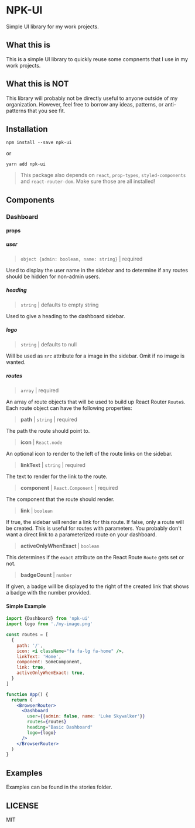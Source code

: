 # NPK-UI

Simple UI library for my work projects.

## What this is

This is a simple UI library to quickly reuse some compnents that I use in my work projects.

## What this is NOT

This library will probably not be directly useful to anyone outside of my organization. However, feel free to borrow any ideas, patterns, or anti-patterns that you see fit.

## Installation

```
npm install --save npk-ui
```

or

```
yarn add npk-ui
```

> This package also depends on `react`, `prop-types`, `styled-components` and `react-router-dom`. Make sure those are all installed!

## Components

### Dashboard

#### props

##### user

> `object {admin: boolean, name: string}` | required

Used to display the user name in the sidebar and to determine if any routes should be hidden for non-admin users.

##### heading

> `string` | defaults to empty string

Used to give a heading to the dashboard sidebar.

##### logo

> `string` | defaults to null

Will be used as `src` attribute for a image in the sidebar. Omit if no image is wanted.

##### routes

> `array` | required

An array of route objects that will be used to build up React Router `Route`s. Each route object can have the following properties:

> **path** | `string` | required

The path the route should point to.

> **icon** | `React.node` 

An optional icon to render to the left of the route links on the sidebar.

> **linkText** | `string` | required

The text to render for the link to the route.

> **component** | `React.Component` | required

The component that the route should render.

> **link** | `boolean`

If true, the sidebar will render a link for this route. If false, only a route will be created. This is useful for routes with parameters. You probably don't want a direct link
to a parameterized route on your dashboard.

> **activeOnlyWhenExact** | `boolean`

This determines if the `exact` attribute on the React Route `Route` gets set or not.

> **badgeCount** | `number`

If given, a badge will be displayed to the right of the created link that shows a badge with the number provided.

#### Simple Example

```jsx
import {Dashboard} from 'npk-ui'
import logo from './my-image.png'

const routes = [
  {
    path: '/', 
    icon: <i className="fa fa-lg fa-home" />, 
    linkText: 'Home', 
    component: SomeComponent,
    link: true,
    activeOnlyWhenExact: true,
  }
]

function App() {
  return (
    <BrowserRouter>
      <Dashboard
        user={{admin: false, name: 'Luke Skywalker'}}
        routes={routes}
        heading="Basic Dashboard"
        logo={logo}
      />
    </BrowserRouter>
  )
}
```

## Examples

Examples can be found in the stories folder.

## LICENSE

MIT